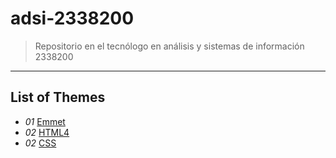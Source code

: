# adsi-2338200
> Repositorio en el tecnólogo en análisis y sistemas de información 2338200
---
## List of Themes

- *01* [Emmet](01-emmet/)
- *02* [HTML4](02-HTML4/)
- *02* [CSS](03-CSS/)